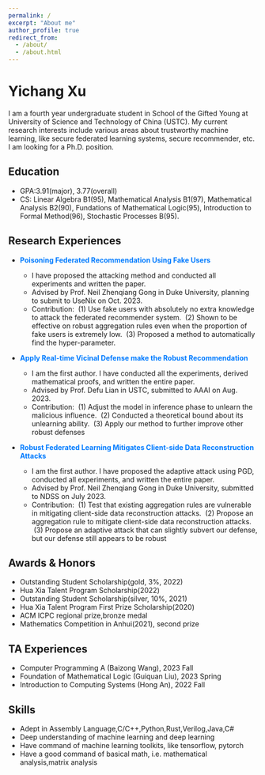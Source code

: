 ```yaml
---
permalink: /
excerpt: "About me"
author_profile: true
redirect_from: 
  - /about/
  - /about.html
---
```

# Yichang Xu
I am a fourth year undergraduate student in School of the Gifted Young at University of Science and Technology of China (USTC). My current research interests include various areas about trustworthy machine learning, like secure federated learning systems, secure recommender, etc. I am looking for a Ph.D. position.

## Education
* GPA:3.91(major), 3.77(overall)
* CS:  Linear Algebra B1(95), Mathematical Analysis B1(97), Mathematical Analysis B2(90), Fundations of Mathematical Logic(95), Introduction to Formal Method(96), Stochastic Processes B(95).

## Research Experiences
* <span style="color: #007bff;"><b>Poisoning Federated Recommendation Using Fake Users</b></span>
  * I have proposed the attacking method and conducted all experiments and written the paper.
  * Advised by Prof. Neil Zhenqiang Gong in Duke University, planning to submit to UseNix on Oct. 2023.
  * Contribution: &nbsp;(1) Use fake users with absolutely no extra knowledge to attack the federated recommender system. &nbsp;(2) Shown to be effective on robust aggregation rules even when the proportion of fake users is extremely low. &nbsp;(3) Proposed a method to automatically find the hyper-parameter.

* <span style="color: #007bff;"><b>Apply Real-time Vicinal Defense make the Robust Recommendation</b></span>  
  * I am the first author. I have conducted all the experiments, derived mathematical proofs, and written the entire paper.
  * Advised by Prof. Defu Lian in USTC, submitted to AAAI on Aug. 2023.
  * Contribution: &nbsp;(1) Adjust the model in inference phase to unlearn the malicious influence. &nbsp;(2) Conducted a theoretical bound about its unlearning ability. &nbsp;(3) Apply our method to further improve other robust defenses

* <span style="color: #007bff;"><b>Robust Federated Learning Mitigates Client-side Data Reconstruction Attacks</b></span>  
  * I am the first author. I have proposed the adaptive attack using PGD, conducted all experiments, and written the entire paper.
  * Advised by Prof. Neil Zhenqiang Gong in Duke University, submitted to NDSS on July 2023.
  * Contribution: &nbsp;(1) Test that existing aggregation rules are vulnerable in mitigating client-side data reconstruction attacks. &nbsp;(2) Propose an aggregation rule to mitigate client-side data reconstruction attacks. &nbsp;(3) Propose an adaptive attack that can slightly subvert our defense, but our defense still appears to be robust
  
## Awards & Honors
* Outstanding Student Scholarship(gold, 3%, 2022)
* Hua Xia Talent Program Scholarship(2022)
* Outstanding Student Scholarship(silver, 10%, 2021)
* Hua Xia Talent Program First Prize Scholarship(2020)
* ACM ICPC regional prize,bronze medal
* Mathematics Competition in Anhui(2021), second prize

## TA Experiences
* Computer Programming A (Baizong Wang), 2023 Fall
* Foundation of Mathematical Logic (Guiquan Liu), 2023 Spring
* Introduction to Computing Systems (Hong An), 2022 Fall

## Skills
* Adept in Assembly Language,C/C++,Python,Rust,Verilog,Java,C#
* Deep understanding of machine learning and deep learning
* Have command of machine learning toolkits, like tensorflow, pytorch
* Have a good command of basical math, i.e. mathematical analysis,matrix analysis
